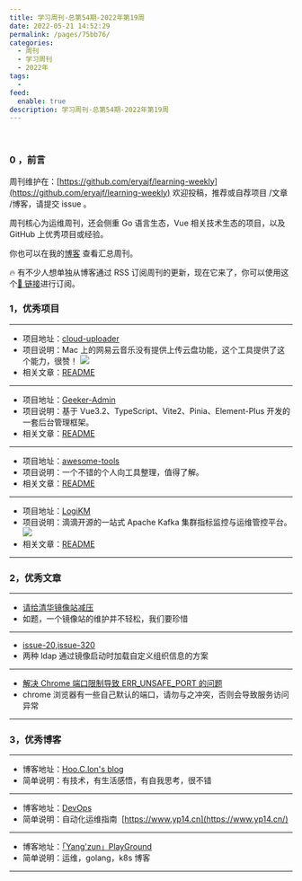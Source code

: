 ```yaml
---
title: 学习周刊-总第54期-2022年第19周
date: 2022-05-21 14:52:29
permalink: /pages/75bb76/
categories:
  - 周刊
  - 学习周刊
  - 2022年
tags:
  -
feed:
  enable: true
description: 学习周刊-总第54期-2022年第19周
---
```


<br><ArticleTopAd></ArticleTopAd>

### 0 ，前言

周刊维护在：[https://github.com/eryajf/learning-weekly](https://github.com/eryajf/learning-weekly) 欢迎投稿，推荐或自荐项目 /文章 /博客，请提交 issue 。

周刊核心为运维周刊，还会侧重 Go 语言生态，Vue 相关技术生态的项目，以及 GitHub 上优秀项目或经验。

你也可以在我的[博客](https://wiki.eryajf.net/learning-weekly/) 查看汇总周刊。

🔥 有不少人想单独从博客通过 RSS 订阅周刊的更新，现在它来了，你可以使用这个[🔗 链接](https://wiki.eryajf.net/learning-weekly.xml)进行订阅。

### 1，优秀项目

---

- 项目地址：[cloud-uploader](https://github.com/lulu-ls/cloud-uploader)
- 项目说明：Mac 上的网易云音乐没有提供上传云盘功能，这个工具提供了这个能力，很赞！
  ![](http://t.eryajf.net/imgs/2022/05/c10793cf89b04397.png)
- 相关文章：[README](https://github.com/lulu-ls/cloud-uploader#readme)

---

- 项目地址：[Geeker-Admin](https://github.com/HalseySpicy/Geeker-Admin)
- 项目说明：基于 Vue3.2、TypeScript、Vite2、Pinia、Element-Plus 开发的一套后台管理框架。
- 相关文章：[README](https://github.com/HalseySpicy/Geeker-Admin#readme)

---

- 项目地址：[awesome-tools](https://github.com/sunlei/awesome-tools)
- 项目说明：一个不错的个人向工具整理，值得了解。
- 相关文章：[README](https://github.com/sunlei/awesome-tools#readme)

---

- 项目地址：[LogiKM](https://github.com/didi/LogiKM)
- 项目说明：滴滴开源的一站式 Apache Kafka 集群指标监控与运维管控平台。
  ![](http://t.eryajf.net/imgs/2022/05/0bc1760546e3dc7f.png)
- 相关文章：[README](https://github.com/didi/LogiKM#readme)

---

### 2，优秀文章

---

- [请给清华镜像站减压](https://zhul.in/2021/05/27/relieve-the-pressure-of-tuna-mirror-site-please/)
- 如题，一个镜像站的维护并不轻松，我们要珍惜

---

- [issue-20](https://github.com/osixia/docker-openldap/issues/20),[issue-320](https://github.com/osixia/docker-openldap/issues/320)
- 两种 ldap 通过镜像启动时加载自定义组织信息的方案

---

- [解决 Chrome 端口限制导致 ERR_UNSAFE_PORT 的问题](https://www.huluohu.com/posts/202203140115/)
- chrome 浏览器有一些自己默认的端口，请勿与之冲突，否则会导致服务访问异常

---

### 3，优秀博客

---

- 博客地址：[Hoo.C.lon's blog](https://hoochanlon.github.io/)
- 简单说明：有技术，有生活感悟，有自我思考，很不错

---

- 博客地址：[DevOps](https://github.com/yangpeng14/DevOps)
- 简单说明：自动化运维指南  [https://www.yp14.cn](https://www.yp14.cn/)

---

- 博客地址：[「Yang'zun」PlayGround](https://www.treesir.pub/)
- 简单说明：运维，golang，k8s 博客

---


<br><ArticleTopAd></ArticleTopAd>
